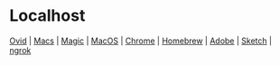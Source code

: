 # Localhost

[Ovid](ovid) |
[Macs](macs) |
[Magic](magic) |
[MacOS](macos) |
[Chrome](chrome) |
[Homebrew](brew) |
[Adobe](adobe) |
[Sketch](sketch) |
[ngrok](ngrok)